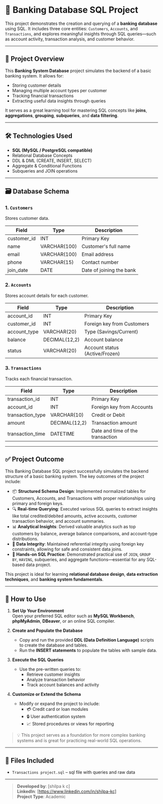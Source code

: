 # 🏦 Banking Database SQL Project

This project demonstrates the creation and querying of a **banking database** using SQL. It includes three core entities: `Customers`, `Accounts`, and `Transactions`, and explores meaningful insights through SQL queries—such as account activity, transaction analysis, and customer behavior.

---

## 📌 Project Overview

This **Banking System Database** project simulates the backend of a basic banking system. It allows for:
- Storing customer details
- Managing multiple account types per customer
- Tracking financial transactions
- Extracting useful data insights through queries

It serves as a great learning tool for mastering SQL concepts like **joins**, **aggregations**, **grouping**, **subqueries**, and **data filtering**.

---

## 🛠️ Technologies Used

- **SQL (MySQL / PostgreSQL compatible)**
- Relational Database Concepts
- DDL & DML (CREATE, INSERT, SELECT)
- Aggregate & Conditional Functions
- Subqueries and JOIN operations

---

## 🗃️ Database Schema

### 1. `Customers`
Stores customer data.

| Field        | Type        | Description                |
|--------------|-------------|----------------------------|
| customer_id  | INT         | Primary Key                |
| name         | VARCHAR(100)| Customer's full name       |
| email        | VARCHAR(100)| Email address              |
| phone        | VARCHAR(15) | Contact number             |
| join_date    | DATE        | Date of joining the bank   |

### 2. `Accounts`
Stores account details for each customer.

| Field        | Type         | Description                   |
|--------------|--------------|-------------------------------|
| account_id   | INT          | Primary Key                   |
| customer_id  | INT          | Foreign key from Customers    |
| account_type | VARCHAR(20)  | Type (Savings/Current)        |
| balance      | DECIMAL(12,2)| Account balance               |
| status       | VARCHAR(20)  | Account status (Active/Frozen)|

### 3. `Transactions`
Tracks each financial transaction.

| Field           | Type          | Description                            |
|------------------|---------------|----------------------------------------|
| transaction_id   | INT           | Primary Key                            |
| account_id       | INT           | Foreign key from Accounts              |
| transaction_type | VARCHAR(10)   | Credit or Debit                        |
| amount           | DECIMAL(12,2) | Transaction amount                     |
| transaction_time | DATETIME      | Date and time of the transaction       |

---

## ✅ Project Outcome

This Banking Database SQL project successfully simulates the backend structure of a basic banking system. The key outcomes of the project include:

- 📦 **Structured Schema Design**: Implemented normalized tables for Customers, Accounts, and Transactions with proper relationships using primary and foreign keys.
- 🔍 **Real-time Querying**: Executed various SQL queries to extract insights like total credited/debited amounts, active accounts, customer transaction behavior, and account summaries.
- 📊 **Analytical Insights**: Derived valuable analytics such as top customers by balance, average balance comparisons, and account-type distributions.
- 🔄 **Data Integrity**: Maintained referential integrity using foreign key constraints, allowing for safe and consistent data joins.
- 🧠 **Hands-on SQL Practice**: Demonstrated practical use of `JOIN`, `GROUP BY`, `HAVING`, subqueries, and aggregate functions—essential for any SQL-based data project.

This project is ideal for learning **relational database design**, **data extraction techniques**, and **banking system fundamentals**.

---
## 📂 How to Use

1. **Set Up Your Environment**  
   Open your preferred SQL editor such as **MySQL Workbench**, **phpMyAdmin**, **DBeaver**, or an online SQL compiler.

2. **Create and Populate the Database**
   - Copy and run the provided **DDL (Data Definition Language)** scripts to create the database and tables.
   - Run the **INSERT statements** to populate the tables with sample data.

3. **Execute the SQL Queries**
   - Use the pre-written queries to:
     - Retrieve customer insights
     - Analyze transaction behavior
     - Track account balances and activity

4. **Customize or Extend the Schema**
   - Modify or expand the project to include:
     - 💳 Credit card or loan modules
     - 🔒 User authentication system
     - 📈 Stored procedures or views for reporting

> 💡 This project serves as a foundation for more complex banking systems and is great for practicing real-world SQL operations.

---
## 📁 Files Included
- `Transactions project.sql` – sql file with queries and raw data
  
---
> **Developed by**: [shilpa k c]  
> **LinkedIn**: [https://www.linkedin.com/in/shilpa-kc]  
> **Project Type**:  Academic


